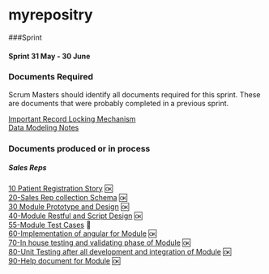 # myrepositry


###Sprint

#### Sprint 31 May - 30 June
### Documents Required 
Scrum Masters should identify all documents required for this sprint. These are documents that were probably completed in a previous sprint. 

[Important Record Locking Mechanism](Record-Locking-Mechanism)  
[Data Modeling Notes](Data-Modeling-Notes)  

### Documents produced or in process   

##### Sales Reps  
[10 Patient Registration Story](https://github.com/muzammilahmed/myrepositry/wiki/10---Patient-Registration-Story) :ok:  
[20-Sales Rep collection Schema](https://github.com/muzammilahmed/myrepositry/wiki/20-Patient-Registration-Schema) :ok:       
[30 Module Prototype and Design](muzammilahmed/myrepositry/wiki/20-Patient-Registration-prototype) :ok:  
[40-Module Restful and Script Design](https://github.com/primac/NESQ/wiki/40-Sales-Reps-Services-and-Scripts-Design) :ok:      
[55-Module Test Cases](https://github.com/primac/NESQ/wiki/55-Sales-Reps-Test-Cases) :construction:   
[60-Implementation of angular for Module](https://github.com/primac/NESQ/issues/94) :ok:  
[70-In house testing and validating phase of Module](https://github.com/primac/NESQ/issues/94) :ok:  
[80-Unit Testing after all development and integration of Module](https://github.com/primac/NESQ/issues/94) :ok:   
[90-Help document for Module](https://github.com/primac/NESQ/wiki/Sales-Reps) :ok:  

